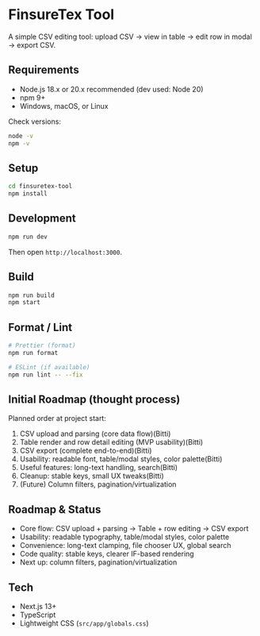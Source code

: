 # FinsureTex Tool

A simple CSV editing tool: upload CSV → view in table → edit row in modal → export CSV.

## Requirements
- Node.js 18.x or 20.x recommended (dev used: Node 20)
- npm 9+
- Windows, macOS, or Linux

Check versions:
```bash
node -v
npm -v
```

## Setup
```bash
cd finsuretex-tool
npm install
```

## Development
```bash
npm run dev
```
Then open `http://localhost:3000`.

## Build
```bash
npm run build
npm start
```

## Format / Lint
```bash
# Prettier (format)
npm run format

# ESLint (if available)
npm run lint -- --fix
```

## Initial Roadmap (thought process)
Planned order at project start:
1) CSV upload and parsing (core data flow)(Bitti)
2) Table render and row detail editing (MVP usability)(Bitti)
3) CSV export (complete end-to-end)(Bitti)
4) Usability: readable font, table/modal styles, color palette(Bitti)
5) Useful features: long-text handling, search(Bitti)
6) Cleanup: stable keys, small UX tweaks(Bitti)
7) (Future) Column filters, pagination/virtualization

## Roadmap & Status
- Core flow: CSV upload + parsing → Table + row editing → CSV export 
- Usability: readable typography, table/modal styles, color palette 
- Convenience: long-text clamping, file chooser UX, global search 
- Code quality: stable keys, clearer IF-based rendering 
- Next up: column filters, pagination/virtualization

## Tech
- Next.js 13+
- TypeScript
- Lightweight CSS (`src/app/globals.css`)
